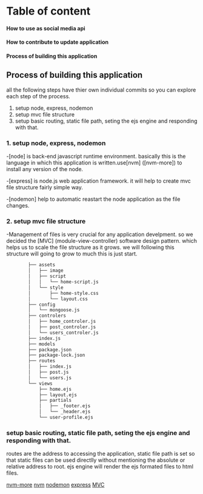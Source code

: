 # Table of content
#### How to use as social media api
#### How to contribute to update application
#### Process of building this application

## Process of building this application
all the following steps have thier own individual commits so you can explore each step of the process.
1. setup node, express, nodemon
2. setup mvc file structure
3. setup basic routing, static file path, seting the ejs engine and responding with that.


### 1. setup node, express, nodemon
-[node] is back-end javascript runtime environment. basically this is the language in which this application is written.use[nvm] ([nvm-more]) to install any version of the node.

-[express] is node.js web application framework. it will help to create mvc file structure fairly simple way.

-[nodemon] help to automatic reastart the node application as the file changes.
### 2. setup mvc file structure
-Management of files is very crucial for any application develpment. so we decided the [MVC] (module-view-controller) software design pattern. which helps us to scale the file structure as it grows.
we will following this structure will going to grow to much this is just start.
```sh
        ├── assets
        │   ├── image
        │   ├── script
        │   │   └── home-script.js
        │   └── style
        │       ├── home-style.css
        │       └── layout.css
        ├── config
        │   └── mongoose.js
        ├── controlers
        │   ├── home_controler.js
        │   ├── post_controler.js
        │   └── users_controler.js
        ├── index.js
        ├── models
        ├── package.json
        ├── package-lock.json
        ├── routes
        │   ├── index.js
        │   ├── post.js
        │   └── users.js
        └── views
            ├── home.ejs
            ├── layout.ejs
            ├── partials
            │   ├── _footer.ejs
            │   └── _header.ejs
            └── user-profile.ejs
```
### setup basic routing, static file path, seting the ejs engine and responding with that.
routes are the address to accessing the application,
static file path is set so that static files can be used directlly without mentioning the absolute or relative address to root.
ejs engine will render the ejs formated files to html files.

[nvm-more](https://itnext.io/nvm-the-easiest-way-to-switch-node-js-environments-on-your-machine-in-a-flash-17babb7d5f1b)
[nvm](https://github.com/nvm-sh/nvm)
[nodemon](https://www.npmjs.com/package/nodemon)
[express](https://expressjs.com/en/starter/installing.html)
[MVC](https://en.wikipedia.org/wiki/Model%E2%80%93view%E2%80%93controller)


